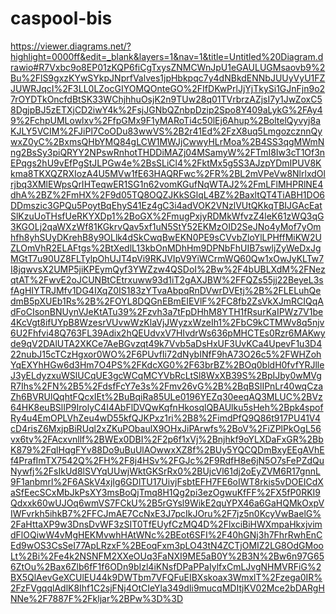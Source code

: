 # caspool-bis
https://viewer.diagrams.net/?highlight=0000ff&edit=_blank&layers=1&nav=1&title=Untitled%20Diagram.drawio#R7Vxbc9o8EP01zKQP6fiCgTxysZNMCWnJpU1eGAULUGMsaovb9%2Bu%2FlS9gxzKYwSYkpJNprfValves1jpHbkpqc7y4dNBkdENNbJUUyVyU1FZJUWRJqcI%2F3LL0LZocGIYOMQOnteGO%2FIfDKwPrlJjYjTkySi1GJnFjn9o27rOYDTkOncfdBtSK33WChjhhuOsjK2n9TUw28q01TVrbrzAZjsI7y1JwZoxC58DgjpBJ5zETXjCD2iwY4k%2FsjJGNbQZnbpDzip2Spo8Y409aLykG%2FAy49%2FchpUMLowlxv%2FfpGMx9F1yMARoTi4c50lEj6Ahup%2BoltelQyvyj8aKJLY5VCIM%2FJiPl7CoODu83wwVS%2B2r41Ed%2FzX8uq5LmgozcznnQywxZ0yC%2BxmsQHbYMQ84gLCW1MWJjCwwyHLrMoa%2B4SS3qgMWmNng2BsSy3piQRYY2NPswRnhotTHDDiMAZj04MSamyW%2FTmI8Iw3cT1Of3nEPqgs2hU9vEfPgStJLPGw4e%2BsSLiCl4%2FktMx5g5S3AJzpYDmIPUV8Kkma8TKXQZRXIozA4U5MVw1fE63HAQRFwc%2FR%2BL2mVPeVw8NlrlxdOlrjbq3XMlEWpsQrIHTeqwER1SG1n62vomKGufNqWTAJ2%2FmLFlMHPRlNE4dhA%2BZ%2FmHX%2F9d05TQ8OQZJKkSGlqL4BZ%2BaxltQT4TiABH1DO6DDmszic3GPQu5PoytBqEhyS41Ez4gC3i4adVOK2VNzlVUtQKkqTBIJGAcEatSlKzuUoTHsfUeRKYXDp1%2BoGX%2FmugPxjyRDMkWfvzZ4leK61zWQ3qG3KGOLj2qaWXzWf81KGkrvQav5xf1uN5StY52EKMzOID2SeJNo4yMof7yOmhfh8yhSUyDKrehB8y9OLlk4dSkCwqBwEKN0PE9sCVvbZloYlLPHffMiKW2UZLOmVhR2ELAFtgs%2BtXedlL13kbOnMDhHm9DPNbFhUIB7swljZyWeDxJgMGtT7u90UZ8FLTylpOhUJT4pVi9RKJVIpV9YiWCrmWQ60Qw1xOwJyKLTw7I8jqwvsX2UMP5jiKPEymQyf3YWZzw4QSDoI%2Bw%2F4bUBLXdM%2FNezqtAT%2FwvE2oJCUNBtCEtrxuww93d1iT2gAXJBW%2FFQZs55jj22BeyeL3sfAgHIYTRJMfv1DG4IXqZ0IS183zYTvaAbpqRnDVwrDVEtj%2B%2FLELuhQedmB5pXUEb1Rs%2B%2FOYL8DQGnEBmEIEVlF%2FC8fb2ZsVkXJmRCIQqAdFoCIsonBNUynVJeKtATu39%2Fzvh3a7tFpDHhM8YTH1fRsurKaIPWz7V1be4KcVgt8ifUYpB8WzesrVUvwWzKlaVjJWyzxWzeIh1%2FbC9kCTMWv8q5njv6U2Fhfvi48Q763FL39Adix2hQEUdvxV7HIvdrWs636pMHCTEs0Rzr6MAKwyde9qV2DAlUTA2XKCe7AeBGvzqt49k7Vvb5aDsHxUF3UvKCa4UpevF1u3D422nubJ15cTCzHgxor0WO%2F6PUvfIi72dNybINfF9hA73O26c5%2FWHZohYqEXYhHGw6d3Hm7O4PS%2FKdcXG0%2F63brBZ%2BOq0bldH0fvfYRJlleJ3yELdyzxuWSlUCqUE3gcWCqMCYVbRcLtSl8WxXB39S%2BpIJby0wMVgR7Ihs%2FN%2B5%2FdsfFcY7e3s%2Fmv26vG%2B%2BqBSlIPnLr40wqCzaZh6BVRUlQqhtFQcxIEt%2BuBqiRa85ULe0196YEZq30eeqAQ3MLUC%2BVz64HK8euBSlIP9IrolyC4I4AbFlDVQwKqfnHkosqlQBAUlku5sHeh%2Bpk4spofRy4u4EmOPLVhZeu4wD55kfQJKPxz1ri%2B8%2FimdPfQ9Q86t917PU41V4cD4risZ6MxjpBiRUql2xZKuPObaulX9OHxJiPArwfs%2BoV%2FiZPlPkOgL56vx6tv%2FAcxvnllf%2BWEx0DBI%2F2p6f1xVj%2Bnjhkf9oYLXDaFxGR%2BbK879%2FqlHqgFYv88Do9uBuUlAOwwxXZ8f%2BUy5YQCQDmBxyEEgAVhEf4PrafImTX7542Q%2FH%2F8j4HSv%2FGJc%2F9RdfH8e6jN5O7sFePZdQuNywfj%2FsIkUd8lSVYqUUwjWktGKSrRx0%2BUjcVl61dj2oEyZVM6R17gnnL9F1anbmrl%2F6ASkV4xjIg6GDlTU17UivjFsbtEFH7FE6oIWT8rkis5vDOEICdXaSfEecSCxMbJkPsXY3msBoQjTmq8H1Qg2pi3ezOgwuKfFF%2FX5fP0RKI9Qdxxk60wUJOq6wmVS7FCkU%2B5rGYsl9WikE2quYPX46a6GaHQMkOxpVIWFvrkh5ihkB7%2FFCJmAE7CcNxE3J7pcIkJOru%2F7jz5n0KcyVwBaelG%2FaHttaXP9w3DnsDvWF3zSIT0TfEUyfCzMQ4D%2FlxciBiHWXmpaHkxjvimdFlOQiwW4vMgHEKMvwhHAtWNc%2BEot6SFI%2F40hGNj3h7FhrRwhEnCEd9wOS3CsSeI77ApLRzxF%2BEoqFxm3pLO43tN4ZCTjOMIZ2LG8OdGMooLt%2Bi%2Fe4k2NSNFM2XXeOUq3FaNXI9ME5aB0Y%2B3N%2Bw6n97G656ZtOu%2Bax6Zlb6fF1f6ODn9bIzl4iKNsfDPaPPaIylfxCmLJvgNHMVRFiG%2BX5QlAevGeXCUlEU44k9DWTbm7VFQFuEIBXskoax3WmxlT%2Fzega0IR%2FzFVgqqlAdlK8Ihf1C2sjFNj4OtCIeYla349dIi9mucqMDItjKV02Mce2bDARgHNNe%2F7887F%2Fkljar%2BPw%3D%3D
